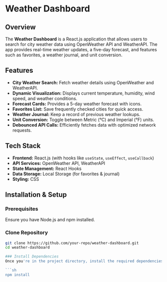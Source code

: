 # Weather Dashboard

## Overview
The **Weather Dashboard** is a React.js application that allows users to search for city weather data using OpenWeather API and WeatherAPI. The app provides real-time weather updates, a five-day forecast, and features such as favorites, a weather journal, and unit conversion.

## Features
- **City Weather Search:** Fetch weather details using OpenWeather and WeatherAPI.
- **Dynamic Visualization:** Displays current temperature, humidity, wind speed, and weather conditions.
- **Forecast Cards:** Provides a 5-day weather forecast with icons.
- **Favorites List:** Save frequently checked cities for quick access.
- **Weather Journal:** Keep a record of previous weather lookups.
- **Unit Conversion:** Toggle between Metric (°C) and Imperial (°F) units.
- **Debounced API Calls:** Efficiently fetches data with optimized network requests.

## Tech Stack
- **Frontend:** React.js (with hooks like `useState`, `useEffect`, `useCallback`)
- **API Services:** OpenWeather API, WeatherAPI
- **State Management:** React Hooks
- **Data Storage:** Local Storage (for favorites & journal)
- **Styling:** CSS

## Installation & Setup

### Prerequisites
Ensure you have Node.js and npm installed.

### Clone Repository
```sh
git clone https://github.com/your-repo/weather-dashboard.git
cd weather-dashboard

### Install Dependencies
Once you're in the project directory, install the required dependencies by running:

```sh
npm install
